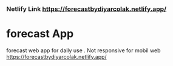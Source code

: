 ### Netlify Link https://forecastbydiyarcolak.netlify.app/

# forecast App
forecast web app for daily use . Not responsive for mobil web
https://forecastbydiyarcolak.netlify.app/

